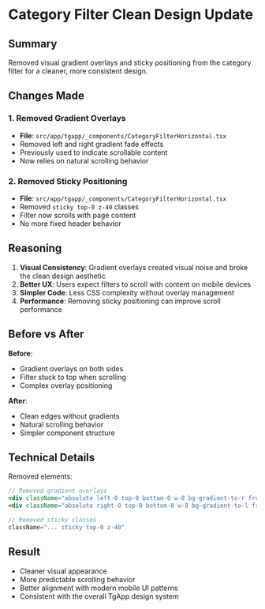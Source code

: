 # Category Filter Clean Design Update

## Summary
Removed visual gradient overlays and sticky positioning from the category filter for a cleaner, more consistent design.

## Changes Made

### 1. Removed Gradient Overlays
- **File**: `src/app/tgapp/_components/CategoryFilterHorizontal.tsx`
- Removed left and right gradient fade effects
- Previously used to indicate scrollable content
- Now relies on natural scrolling behavior

### 2. Removed Sticky Positioning
- **File**: `src/app/tgapp/_components/CategoryFilterHorizontal.tsx`
- Removed `sticky top-0 z-40` classes
- Filter now scrolls with page content
- No more fixed header behavior

## Reasoning

1. **Visual Consistency**: Gradient overlays created visual noise and broke the clean design aesthetic
2. **Better UX**: Users expect filters to scroll with content on mobile devices
3. **Simpler Code**: Less CSS complexity without overlay management
4. **Performance**: Removing sticky positioning can improve scroll performance

## Before vs After

**Before**:
- Gradient overlays on both sides
- Filter stuck to top when scrolling
- Complex overlay positioning

**After**:
- Clean edges without gradients
- Natural scrolling behavior
- Simpler component structure

## Technical Details

Removed elements:
```jsx
// Removed gradient overlays
<div className="absolute left-0 top-0 bottom-0 w-8 bg-gradient-to-r from-white dark:from-[#0d1117] to-transparent z-10 pointer-events-none" />
<div className="absolute right-0 top-0 bottom-0 w-8 bg-gradient-to-l from-white dark:from-[#0d1117] to-transparent z-10 pointer-events-none" />

// Removed sticky classes
className="... sticky top-0 z-40"
```

## Result
- Cleaner visual appearance
- More predictable scrolling behavior
- Better alignment with modern mobile UI patterns
- Consistent with the overall TgApp design system 